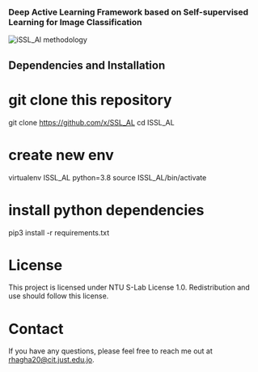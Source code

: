 ### Deep Active Learning Framework based on Self-supervised Learning for Image Classification
![iSSL_Al methodology](r'\iSSL_AL\methodology.png')


## Dependencies and Installation
# git clone this repository
git clone https://github.com/x/SSL_AL
cd ISSL_AL

# create new env
virtualenv ISSL_AL python=3.8 
source ISSL_AL/bin/activate

# install python dependencies
pip3 install -r requirements.txt

# License
This project is licensed under NTU S-Lab License 1.0. Redistribution and use should follow this license.

# Contact
If you have any questions, please feel free to reach me out at rhagha20@cit.just.edu.jo.